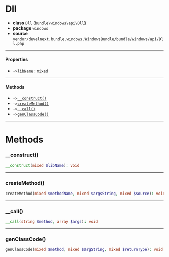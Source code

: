 # Dll

- **class** `Dll` (`bundle\windows\api\Dll`)
- **package** `windows`
- **source** `vendor/develnext.bundle.windows.WindowsBundle/bundle/windows/api/Dll.php`

---

#### Properties

- `->`[`libName`](#prop-libname) : `mixed`

---

#### Methods

- `->`[`__construct()`](#method-__construct)
- `->`[`createMethod()`](#method-createmethod)
- `->`[`__call()`](#method-__call)
- `->`[`genClassCode()`](#method-genclasscode)

---
# Methods

<a name="method-__construct"></a>

### __construct()
```php
__construct(mixed $libName): void
```

---

<a name="method-createmethod"></a>

### createMethod()
```php
createMethod(mixed $methodName, mixed $argsString, mixed $source): void
```

---

<a name="method-__call"></a>

### __call()
```php
__call(string $method, array $args): void
```

---

<a name="method-genclasscode"></a>

### genClassCode()
```php
genClassCode(mixed $method, mixed $argString, mixed $returnType): void
```